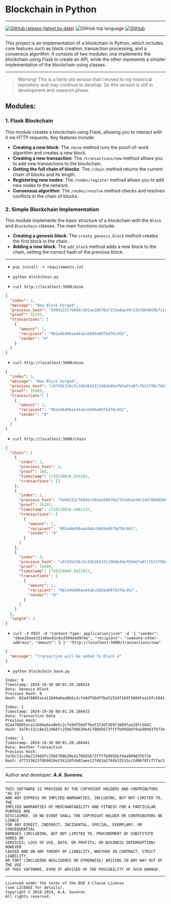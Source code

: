 # Blockchain in Python

---

[![GitHub release (latest by date)](https://img.shields.io/github/v/release/smartlegionlab/blockchain)](https://github.com/smartlegionlab/blockchain/)
![GitHub top language](https://img.shields.io/github/languages/top/smartlegionlab/blockchain)
[![GitHub](https://img.shields.io/github/license/smartlegionlab/blockchain)](https://github.com/smartlegionlab/blockchain/blob/master/LICENSE)

---

This project is an implementation of a blockchain in Python, 
which includes core features such as block creation, transaction processing, and a consensus algorithm. 
It consists of two modules: one implements the blockchain using Flask to create an API, 
while the other represents a simpler implementation of the blockchain using classes.

---

> Warning! This is a fairly old version that I moved to my historical repository and may continue to develop.
> So this version is still in development and research phase.

## Modules:

### 1. Flask Blockchain

This module creates a blockchain using Flask, allowing you to interact with it via HTTP requests. Key features include:

- **Creating a new block**: The `/mine` method runs the proof-of-work algorithm and creates a new block.
- **Creating a new transaction**: The `/transactions/new` method allows you to add new transactions to the blockchain.
- **Getting the full chain of blocks**: The `/chain` method returns the current chain of blocks and its length.
- **Registering new nodes**: The `/nodes/register` method allows you to add new nodes to the network.
- **Consensus algorithm**: The `/nodes/resolve` method checks and resolves conflicts in the chain of blocks.

### 2. Simple Blockchain Implementation

This module implements the basic structure of a blockchain with the `Block` and `Blockchain` classes. 
The main functions include:

- **Creating a genesis block**: The `create_genesis_block` method creates the first block in the chain.
- **Adding a new block**: The `add_block` method adds a new block to the chain, setting the correct hash of the previous block.

---

- `pip install -r requirements.txt`


- `python blockchain.py`


- `curl http://localhost:5000/mine`

```json
{
  "index": 2,
  "message": "New Block Forged",
  "previous_hash": "5d9d222c768d6c501ae28670a7333e0ae39c14d7884650bf12cf32d3961e2682",
  "proof": 35293,
  "transactions": [
    {
      "amount": 1,
      "recipient": "902a4bd96aa44abcb0d9a097bd78c462",
      "sender": "0"
    }
  ]
}

```

- `curl http://localhost:5000/mine`

```json
{
  "index": 3,
  "message": "New Block Forged",
  "previous_hash": "c67d3b156c5c3db264331196bb48efb5e6fa0fcfb31f98cf663e38d69089ffb4",
  "proof": 35089,
  "transactions": [
    {
      "amount": 1,
      "recipient": "902a4bd96aa44abcb0d9a097bd78c462",
      "sender": "0"
    }
  ]
}

```


- `curl http://localhost:5000/chain`

```json
{
  "chain": [
    {
      "index": 1,
      "previous_hash": 1,
      "proof": 100,
      "timestamp": 1730220820.929162,
      "transactions": []
    },
    {
      "index": 2,
      "previous_hash": "5d9d222c768d6c501ae28670a7333e0ae39c14d7884650bf12cf32d3961e2682",
      "proof": 35293,
      "timestamp": 1730220836.4981325,
      "transactions": [
        {
          "amount": 1,
          "recipient": "902a4bd96aa44abcb0d9a097bd78c462",
          "sender": "0"
        }
      ]
    },
    {
      "index": 3,
      "previous_hash": "c67d3b156c5c3db264331196bb48efb5e6fa0fcfb31f98cf663e38d69089ffb4",
      "proof": 35089,
      "timestamp": 1730220846.5631032,
      "transactions": [
        {
          "amount": 1,
          "recipient": "902a4bd96aa44abcb0d9a097bd78c462",
          "sender": "0"
        }
      ]
    }
  ],
  "length": 3
}

```


- `curl -X POST -H "Content-Type: application/json" -d '{
    "sender": "d4ee26eee15148ee92c6cd394edd974e",
    "recipient": "someone-other-address",
    "amount": 5
    }' "http://localhost:5000/transactions/new"`

```json
{
  "message": "Transaction will be added to Block 4"
}

```

-  `python blockchain_base.py`

```text
Index: 0
Timestamp: 2024-10-30 00:01:20.180414
Data: Genesis Block
Previous Hash: 0
Hash: 02a478085aca11b94a6ea0b5c2cfe9df56dffbe5153df269f3609faa19fc5641

Index: 1
Timestamp: 2024-10-30 00:01:20.180433
Data: Transaction Data
Previous Hash: 02a478085aca11b94a6ea0b5c2cfe9df56dffbe5153df269f3609faa19fc5641
Hash: 3a7bc11cc8e213468fc25b6708b39e41780d5673ffffb995bbfdaa909d37b73e

Index: 2
Timestamp: 2024-10-30 00:01:20.180441
Data: Another Transaction
Previous Hash: 3a7bc11cc8e213468fc25b6708b39e41780d5673ffffb995bbfdaa909d37b73e
Hash: 477333623f8b9819e23412dfda01aee127d63a2744b32515cc2d0678fcf7fac1
```

***

Author and developer: ___A.A. Suvorov.___

***

    THIS SOFTWARE IS PROVIDED BY THE COPYRIGHT HOLDERS AND CONTRIBUTORS "AS IS"
    AND ANY EXPRESS OR IMPLIED WARRANTIES, INCLUDING, BUT NOT LIMITED TO, THE
    IMPLIED WARRANTIES OF MERCHANTABILITY AND FITNESS FOR A PARTICULAR PURPOSE ARE
    DISCLAIMED. IN NO EVENT SHALL THE COPYRIGHT HOLDER OR CONTRIBUTORS BE LIABLE
    FOR ANY DIRECT, INDIRECT, INCIDENTAL, SPECIAL, EXEMPLARY, OR CONSEQUENTIAL
    DAMAGES (INCLUDING, BUT NOT LIMITED TO, PROCUREMENT OF SUBSTITUTE GOODS OR
    SERVICES; LOSS OF USE, DATA, OR PROFITS; OR BUSINESS INTERRUPTION) HOWEVER
    CAUSED AND ON ANY THEORY OF LIABILITY, WHETHER IN CONTRACT, STRICT LIABILITY,
    OR TORT (INCLUDING NEGLIGENCE OR OTHERWISE) ARISING IN ANY WAY OUT OF THE USE
    OF THIS SOFTWARE, EVEN IF ADVISED OF THE POSSIBILITY OF SUCH DAMAGE.

***

    Licensed under the terms of the BSD 3-Clause License
    (see LICENSE for details).
    Copyright © 2018-2024, A.A. Suvorov
    All rights reserved.
